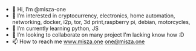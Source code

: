 - 👋 Hi, I’m @misza-one
- 👀 I’m interested in cryptocurrency, electronics, home automation, networking, docker, i2p, tor, 3d print,raspberry pi, debian, motorcycles,  
- 🌱 I’m currently learning python, JS 
- 💞️ I’m looking to collaborate on many project I'm lacking know how :D
- 📫 How to reach me www.misza.one one@misza.one

<!---
misza-one/misza-one is a ✨ special ✨ repository because its `README.md` (this file) appears on your GitHub profile.
You can click the Preview link to take a look at your changes.
--->
